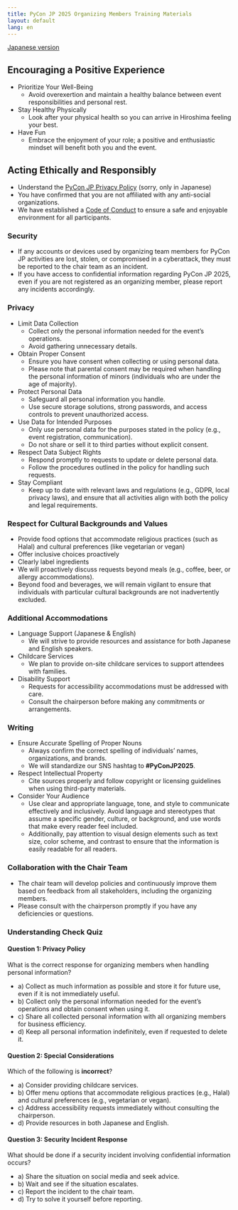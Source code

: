 ```yaml
---
title: PyCon JP 2025 Organizing Members Training Materials
layout: default
lang: en
---
```


[Japanese version](https://pyconjp-2025-chair.nishimotz.com/2025/02/25/kickoff-ja.html)

## Encouraging a Positive Experience

- Prioritize Your Well-Being  
  - Avoid overexertion and maintain a healthy balance between event responsibilities and personal rest.  
- Stay Healthy Physically
  - Look after your physical health so you can arrive in Hiroshima feeling your best.  
- Have Fun
  - Embrace the enjoyment of your role; a positive and enthusiastic mindset will benefit both you and the event.

## Acting Ethically and Responsibly

- Understand the [PyCon JP Privacy Policy](https://www.pycon.jp/policies/privacy-policy.html) (sorry, only in Japanese)  
- You have confirmed that you are not affiliated with any anti-social organizations.  
- We have established a [Code of Conduct](https://www.pycon.jp/policies/code-of-conduct.html) to ensure a safe and enjoyable environment for all participants.

### Security

- If any accounts or devices used by organizing team members for PyCon JP activities are lost, stolen, or compromised in a cyberattack, they must be reported to the chair team as an incident.
- If you have access to confidential information regarding PyCon JP 2025, even if you are not registered as an organizing member, please report any incidents accordingly.

### Privacy

- Limit Data Collection  
  - Collect only the personal information needed for the event’s operations.
  - Avoid gathering unnecessary details.  
- Obtain Proper Consent  
  - Ensure you have consent when collecting or using personal data.  
  - Please note that parental consent may be required when handling the personal information of minors (individuals who are under the age of majority).
- Protect Personal Data  
  - Safeguard all personal information you handle.
  - Use secure storage solutions, strong passwords, and access controls to prevent unauthorized access.  
- Use Data for Intended Purposes  
  - Only use personal data for the purposes stated in the policy (e.g., event registration, communication).
  - Do not share or sell it to third parties without explicit consent.  
- Respect Data Subject Rights  
  - Respond promptly to requests to update or delete personal data.
  - Follow the procedures outlined in the policy for handling such requests.  
- Stay Compliant  
  - Keep up to date with relevant laws and regulations (e.g., GDPR, local privacy laws), and ensure that all activities align with both the policy and legal requirements.

### Respect for Cultural Backgrounds and Values

- Provide food options that accommodate religious practices (such as Halal) and cultural preferences (like vegetarian or vegan)  
- Offer inclusive choices proactively  
- Clearly label ingredients  
- We will proactively discuss requests beyond meals (e.g., coffee, beer, or allergy accommodations).  
- Beyond food and beverages, we will remain vigilant to ensure that individuals with particular cultural backgrounds are not inadvertently excluded.

### Additional Accommodations

- Language Support (Japanese & English)  
  - We will strive to provide resources and assistance for both Japanese and English speakers.  
- Childcare Services  
  - We plan to provide on-site childcare services to support attendees with families.  
- Disability Support  
  - Requests for accessibility accommodations must be addressed with care.  
  - Consult the chairperson before making any commitments or arrangements.

### Writing

- Ensure Accurate Spelling of Proper Nouns  
  - Always confirm the correct spelling of individuals’ names, organizations, and brands.  
  - We will standardize our SNS hashtag to **#PyConJP2025**.
- Respect Intellectual Property  
  - Cite sources properly and follow copyright or licensing guidelines when using third-party materials.  
- Consider Your Audience  
  - Use clear and appropriate language, tone, and style to communicate effectively and inclusively. Avoid language and stereotypes that assume a specific gender, culture, or background, and use words that make every reader feel included.  
  - Additionally, pay attention to visual design elements such as text size, color scheme, and contrast to ensure that the information is easily readable for all readers.

### Collaboration with the Chair Team

- The chair team will develop policies and continuously improve them based on feedback from all stakeholders, including the organizing members.
- Please consult with the chairperson promptly if you have any deficiencies or questions.

### Understanding Check Quiz

#### Question 1: Privacy Policy

What is the correct response for organizing members when handling personal information?

- a) Collect as much information as possible and store it for future use, even if it is not immediately useful.
- b) Collect only the personal information needed for the event’s operations and obtain consent when using it.
- c) Share all collected personal information with all organizing members for business efficiency.
- d) Keep all personal information indefinitely, even if requested to delete it.

#### Question 2: Special Considerations

Which of the following is **incorrect**?

- a) Consider providing childcare services.
- b) Offer menu options that accommodate religious practices (e.g., Halal) and cultural preferences (e.g., vegetarian or vegan).
- c) Address accessibility requests immediately without consulting the chairperson.
- d) Provide resources in both Japanese and English.

#### Question 3: Security Incident Response

What should be done if a security incident involving confidential information occurs?

- a) Share the situation on social media and seek advice.
- b) Wait and see if the situation escalates.
- c) Report the incident to the chair team.
- d) Try to solve it yourself before reporting.

